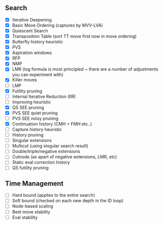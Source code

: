## Search

- [x] Iterative Deepening
- [x] Basic Move Ordering (captures by MVV-LVA)
- [x] Quiescent Search
- [x] Transposition Table (sort TT move first now in move ordering)
- [x] Butterfly history heuristic
- [x] PVS
- [x] Aspiration windows
- [x] RFP
- [x] NMP
- [x] LMR (log formula is most principled ~ there are a number of adjustments you can experiment with)
- [X] Killer moves
- [ ] LMP
- [x] Futility pruning
- [ ] Internal Iterative Reduction (IIR)
- [ ] Improving heuristic
- [X] QS SEE pruning
- [x] PVS SEE quiet pruning 
- [ ] PVS SEE noisy pruning 
- [X] Continuation history (CMH + FMH etc..)
- [ ] Capture history heuristic
- [ ] History pruning
- [ ] Singular extensions
- [ ] Multicut (using singular search result)
- [ ] Double/triple/negative extensions
- [ ] Cutnode (as apart of negative extensions, LMR, etc)
- [ ] Static eval correction history
- [ ] QS futility pruning

## Time Management
- [ ] Hard bound (applies to the entire search)
- [ ] Soft bound (checked on each new depth in the ID loop)
- [ ] Node-based scaling
- [ ] Best move stability
- [ ] Eval stability
